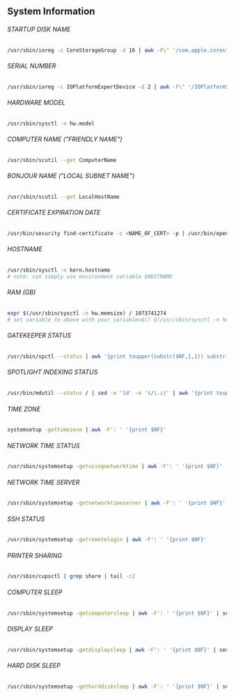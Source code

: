 ## System Information

###### STARTUP DISK NAME
```bash
/usr/sbin/ioreg -c CoreStorageGroup -d 16 | awk -F\" '/com.apple.corestorage.lvg.name/{print $(NF-1)}'
```

###### SERIAL NUMBER
```bash
/usr/sbin/ioreg -c IOPlatformExpertDevice -d 2 | awk -F\" '/IOPlatformSerialNumber/{print $(NF-1)}'
```

###### HARDWARE MODEL
```bash
/usr/sbin/sysctl -n hw.model
```

###### COMPUTER NAME ("FRIENDLY NAME")
```bash
/usr/sbin/scutil --get ComputerName
```

###### BONJOUR NAME ("LOCAL SUBNET NAME")
```bash
/usr/sbin/scutil --get LocalHostName
```
###### CERTIFICATE EXPIRATION DATE
```bash
/usr/bin/security find-certificate -c <NAME_OF_CERT> -p | /usr/bin/openssl x509 -enddate -noout | cut -d\= -f2 | xargs -I {} date -jf "%b %d %T %Y %Z" {} "+%F %T %Z"
```
###### HOSTNAME
```bash
/usr/sbin/sysctl -n kern.hostname
# note: can simply use environment variable $HOSTNAME
```

###### RAM (GB)
```bash
expr $(/usr/sbin/sysctl -n hw.memsize) / 1073741274
# set variable to above with your_variable=$(( $(/usr/sbin/sysctl -n hw.memsize) / 1073741274 ))
```

###### GATEKEEPER STATUS
```bash
/usr/sbin/spctl --status | awk '{print toupper(substr($NF,1,1)) substr($NF,2)}'
```

###### SPOTLIGHT INDEXING STATUS
```bash
/usr/bin/mdutil --status / | sed -e '1d' -e 's/\.//' | awk '{print toupper(substr($NF,1,1)) substr($NF,2)}'
```

###### TIME ZONE
```bash
systemsetup -gettimezone | awk -F': ' '{print $NF}'
```

###### NETWORK TIME STATUS
```bash
/usr/sbin/systemsetup -getusingnetworktime | awk -F': ' '{print $NF}'
```

###### NETWORK TIME SERVER
```bash
/usr/sbin/systemsetup -getnetworktimeserver | awk -F': ' '{print $NF}'
```

###### SSH STATUS
```bash
/usr/sbin/systemsetup -getremotelogin | awk -F': ' '{print $NF}'
```

###### PRINTER SHARING
```bash
/usr/sbin/cupsctl | grep share | tail -c2
```

###### COMPUTER SLEEP
```bash
/usr/sbin/systemsetup -getcomputersleep | awk -F': ' '{print $NF}' | sed 's/after\ //'
```

###### DISPLAY SLEEP
```bash
/usr/sbin/systemsetup -getdisplaysleep | awk -F': ' '{print $NF}' | sed 's/after\ //'
```

###### HARD DISK SLEEP
```bash
/usr/sbin/systemsetup -getharddisksleep | awk -F': ' '{print $NF}' | sed 's/after\ //'
```
